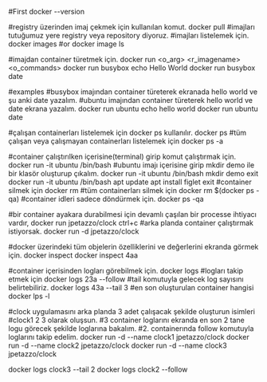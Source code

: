 #First
docker --version

#registry üzerinden imaj çekmek için kullanılan komut.
docker pull <imagename>
#imajları tutuğumuz yere registry veya repository diyoruz.
#imajları listelemek için.
docker images #or
docker image ls


#imajdan container türetmek için.
docker run <o_arg> <r_imagename> <o_commands>
docker run busybox echo Hello World
docker run busybox date

#examples
#busybox imajından container türeterek ekranada hello world ve şu anki date yazalım.
#ubuntu imajından container türeterek hello world ve date ekrana yazalım.
docker run ubuntu echo hello world
docker run ubuntu date

#çalışan containerları listelemek için docker ps kullanılır.
docker ps
#tüm çalışan veya çalışmayan containerları listelemek için 
docker ps -a

#container çalıştırılken içerisine(terminal) girip komut çalıştırmak için.
docker run -it ubuntu /bin/bash
#ubuntu imajı içerisine girip mkdir demo ile bir klasör oluşturup çıkalım.
docker run -it ubuntu /bin/bash
mkdir demo
exit
docker run -it ubuntu /bin/bash
apt update 
apt install figlet
exit
#container silmek için
docker rm <containerid>
#tüm containerları silmek için
docker rm $(docker ps -qa)
#container idleri sadece döndürmek için.
docker ps -qa


#bir container ayakara durabilmesi için devamlı çaşılan bir processe ihtiyacı vardır,
docker run jpetazzo/clock
ctrl+c
#arka planda container çalıştırmak istiyorsak.
docker run -d jpetazzo/clock

#docker üzerindeki tüm objelerin özelliklerini ve değerlerini ekranda görmek için.
docker inspect <objectid>
docker inspect 4aa

#container içerisinden logları görebilmek için.
docker logs
#logları takip etmek için
docker logs 23a --follow 
#tail komutuyla gelecek log sayısını belirtebiliriz.
docker logs 43a --tail 3
#en son oluşturulan container hangisi
docker lps -l

#clock uygulamasını arka planda 3 adet çalışacak şekilde oluşturun isimleri
#clock1 2 3 olarak oluşsun.
#3 container loglarını ekranda en son 2 tane logu görecek şekilde loglarına bakalım.
#2. containerında follow komutuyla loglarını takip edelim.
docker run -d --name clock1 jpetazzo/clock
docker run -d --name clock2 jpetazzo/clock
docker run -d --name clock3 jpetazzo/clock

docker logs clock3 --tail 2
docker logs clock2 --follow 